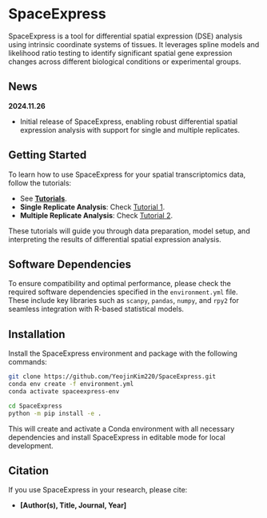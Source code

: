 # SpaceExpress

SpaceExpress is a tool for differential spatial expression (DSE) analysis using intrinsic coordinate systems of tissues. It leverages spline models and likelihood ratio testing to identify significant spatial gene expression changes across different biological conditions or experimental groups.

## News
**2024.11.26**  
- Initial release of SpaceExpress, enabling robust differential spatial expression analysis with support for single and multiple replicates.

## Getting Started
To learn how to use SpaceExpress for your spatial transcriptomics data, follow the tutorials:

- See **[Tutorials](./docs/source/notebook/)**.
- **Single Replicate Analysis**: Check [Tutorial 1](./docs/source/notebook/Tutorial_1.ipynb).
- **Multiple Replicate Analysis**: Check [Tutorial 2](./docs/source/notebook/Tutorial_2.ipynb).

These tutorials will guide you through data preparation, model setup, and interpreting the results of differential spatial expression analysis.

## Software Dependencies
To ensure compatibility and optimal performance, please check the required software dependencies specified in the `environment.yml` file. These include key libraries such as `scanpy`, `pandas`, `numpy`, and `rpy2` for seamless integration with R-based statistical models.

## Installation
Install the SpaceExpress environment and package with the following commands:

```bash
git clone https://github.com/YeojinKim220/SpaceExpress.git
conda env create -f environment.yml
conda activate spaceexpress-env

cd SpaceExpress
python -m pip install -e .
```

This will create and activate a Conda environment with all necessary dependencies and install SpaceExpress in editable mode for local development.

## Citation
If you use SpaceExpress in your research, please cite:
- **[Author(s), Title, Journal, Year]**
